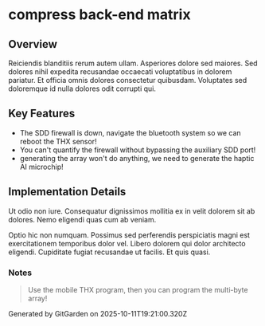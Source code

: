 # compress back-end matrix

## Overview
Reiciendis blanditiis rerum autem ullam. Asperiores dolore sed maiores. Sed dolores nihil expedita recusandae occaecati voluptatibus in dolorem pariatur. Et officia omnis dolores consectetur quibusdam. Voluptates sed doloremque id nulla dolores odit corrupti qui.

## Key Features
- The SDD firewall is down, navigate the bluetooth system so we can reboot the THX sensor!
- You can't quantify the firewall without bypassing the auxiliary SDD port!
- generating the array won't do anything, we need to generate the haptic AI microchip!

## Implementation Details
Ut odio non iure. Consequatur dignissimos mollitia ex in velit dolorem sit ab dolores. Nemo eligendi quas cum ab veniam.
 Optio hic non numquam. Possimus sed perferendis perspiciatis magni est exercitationem temporibus dolor vel. Libero dolorem qui dolor architecto eligendi. Cupiditate fugiat recusandae ut facilis. Et quis quasi.

### Notes
> Use the mobile THX program, then you can program the multi-byte array!

Generated by GitGarden on 2025-10-11T19:21:00.320Z